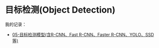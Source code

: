 # 目标检测(Object Detection)

我的记录：

- [05-目标检测模型(含R-CNN、Fast R-CNN、Faster R-CNN、YOLO、SSD等)](https://mubu.com/doc/16kS2NfXOc)

